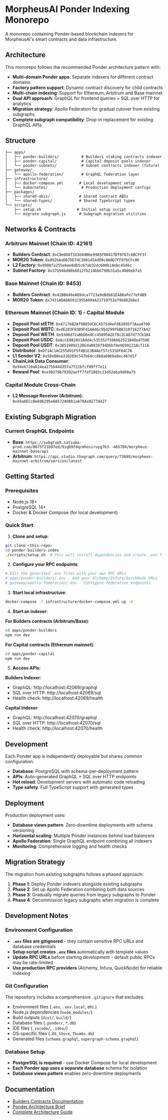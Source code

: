 # MorpheusAI Ponder Indexing Monorepo

A monorepo containing Ponder-based blockchain indexers for MorpheusAI's smart contracts and data infrastructure.

## Architecture

This monorepo follows the recommended Ponder architecture pattern with:

- **Multi-domain Ponder apps**: Separate indexers for different contract domains
- **Factory pattern support**: Dynamic contract discovery for child contracts  
- **Multi-chain indexing**: Support for Ethereum, Arbitrum and Base mainnet
- **Dual API approach**: GraphQL for frontend queries + SQL over HTTP for analytics
- **Migration strategy**: Apollo Federation for gradual cutover from existing subgraphs
- **Complete subgraph compatibility**: Drop-in replacement for existing GraphQL APIs

## Structure

```
├── apps/
│   ├── ponder-builders/          # Builders staking contracts indexer
│   ├── ponder-capital/           # Capital deposit pools indexer 
│   └── ponder-subnets/           # Subnet contracts indexer (future)
├── gateway/
│   └── apollo-federation/        # GraphQL federation layer
├── infrastructure/
│   ├── docker-compose.yml       # Local development setup
│   └── kubernetes/               # Production deployment configs
├── packages/
│   ├── shared-abis/             # Shared contract ABIs
│   └── shared-types/            # Shared TypeScript types
└── scripts/
    ├── setup.sh                # Initial setup script
    └── migrate-subgraph.js      # Subgraph migration utilities
```

## Networks & Contracts

### Arbitrum Mainnet (Chain ID: 42161)
- **Builders Contract**: `0xC0eD68f163d44B6e9985F0041fDf6f67c6BCFF3f`
- **MOR20 Token**: `0x092bAaDB7DEf4C3981454dD9c0A0D7FF07bCFc86`
- **L2 Factory**: `0x890bfa255e6ee8db5c67ab32dc600b14ebc4546c`
- **Subnet Factory**: `0x37b94bd80b6012fb214bb6790b31a5c40d6eb7a5`

### Base Mainnet (Chain ID: 8453)
- **Builders Contract**: `0x42BB446eAE6dca7723a9eBdb81EA88aFe77eF4B9`
- **MOR20 Token**: `0x7431ADA8A591C955A994A21710752ef9b882b8e3`

### Ethereum Mainnet (Chain ID: 1) - Capital Module
- **Deposit Pool stETH**: `0x47176B2Af9885dC6C4575d4eFd63895f7Aaa4790`
- **Deposit Pool WBTC**: `0xdE283F8309Fd1AA46c95d299f6B8310716277A42`
- **Deposit Pool WETH**: `0x9380d72aBbD6e0Cc45095A2Ef8c2CA87d77Cb384`
- **Deposit Pool USDC**: `0x6cCE082851Add4c535352f596662521B4De4750E`
- **Deposit Pool USDT**: `0x3B51989212BEdaB926794D6bf8e9E991218cf116`
- **Distributor**: `0xDf1AC1AC255d91F5f4B1E3B4Aef57c5350F64C7A`
- **L1 Sender V2**: `0x50e80ea310269c547b64cc8b8a606be0ec467d1f`
- **ChainLink Data Consumer**: `0x94e6720a624ea275b44d357a7f21bfcf09ff7e11`
- **Reward Pool**: `0xe30279b79392aeff7fdf1883c23d52eba9d88a75`

### Capital Module Cross-Chain
- **L2 Message Receiver (Arbitrum)**: `0xd4a8ECcBe696295e68572A98b1aA70Aa9277d427`

## Existing Subgraph Migration

### Current GraphQL Endpoints
- **Base**: `https://subgraph.satsuma-prod.com/8675f21b07ed/9iqb9f4qcmhosiruyg763--465704/morpheus-mainnet-base/api`
- **Arbitrum**: `https://api.studio.thegraph.com/query/73688/morpheus-mainnet-arbitrum/version/latest`

## Getting Started

### Prerequisites
- Node.js 18+
- PostgreSQL 14+
- Docker & Docker Compose (for local development)

### Quick Start

1. **Clone and setup**:
```bash
git clone <this-repo>
cd ponder-builders-index
./scripts/setup.sh  # This will install dependencies and create .env files
```

2. **Configure your RPC endpoints**:
```bash
# Edit the generated .env files with your own RPC URLs
# apps/ponder-builders/.env - Add your Alchemy/Infura/QuickNode URLs
# gateway/apollo-federation/.env - Configure federation endpoints
```

3. **Start local infrastructure**:
```bash
docker-compose -f infrastructure/docker-compose.yml up -d
```

4. **Start an indexer**:

**For Builders contracts (Arbitrum/Base)**:
```bash
cd apps/ponder-builders
npm run dev
```

**For Capital contracts (Ethereum mainnet)**:
```bash
cd apps/ponder-capital  
npm run dev
```

5. **Access APIs**:

**Builders Indexer**:
- GraphQL: http://localhost:42069/graphql
- SQL over HTTP: http://localhost:42069/sql
- Health check: http://localhost:42069/health

**Capital Indexer**:
- GraphQL: http://localhost:42070/graphql
- SQL over HTTP: http://localhost:42070/sql
- Health check: http://localhost:42070/health

## Development

Each Ponder app is independently deployable but shares common configuration:

- **Database**: PostgreSQL with schema-per-deployment pattern
- **APIs**: Auto-generated GraphQL + SQL over HTTP endpoints
- **Hot reload**: Development servers with automatic code reloading
- **Type safety**: Full TypeScript support with generated types

## Deployment

Production deployment uses:

- **Database views pattern**: Zero-downtime deployments with schema versioning
- **Horizontal scaling**: Multiple Ponder instances behind load balancers
- **Apollo Federation**: Single GraphQL endpoint combining all indexers
- **Monitoring**: Comprehensive logging and health checks

## Migration Strategy

The migration from existing subgraphs follows a phased approach:

1. **Phase 1**: Deploy Ponder indexers alongside existing subgraphs
2. **Phase 2**: Set up Apollo Federation combining both data sources
3. **Phase 3**: Gradually migrate queries from legacy subgraphs to Ponder
4. **Phase 4**: Decommission legacy subgraphs when migration is complete

## Development Notes

### Environment Configuration
- **`.env` files are gitignored** - they contain sensitive RPC URLs and database credentials
- **Setup script creates `.env` files** automatically with template values
- **Update RPC URLs** before starting development - default public RPCs may be rate-limited
- **Use production RPC providers** (Alchemy, Infura, QuickNode) for reliable indexing

### Git Configuration
The repository includes a comprehensive `.gitignore` that excludes:
- Environment files (`.env`, `.env.local`, etc.)
- Node.js dependencies (`node_modules/`)
- Build outputs (`dist/`, `build/`)
- Database files (`.ponder/`, `*.db`)
- IDE files (`.vscode/`, `.idea/`)
- OS-specific files (`.DS_Store`, `Thumbs.db`)
- Generated files (`schema.graphql`, `supergraph-schema.graphql`)

### Database Setup
- **PostgreSQL is required** - use Docker Compose for local development
- **Each Ponder app uses a separate database** schema for isolation
- **Database views pattern** enables zero-downtime deployments

## Documentation

- [Builders Contracts Documentation](./docs/builders%20contracts.md)
- [Ponder Architecture Brief](./docs/Ponder%20architecture%20brief.md)
- [Complete Architecture Guide](./docs/Ponder%20Blockchain%20Indexing%20Architectur.md)
